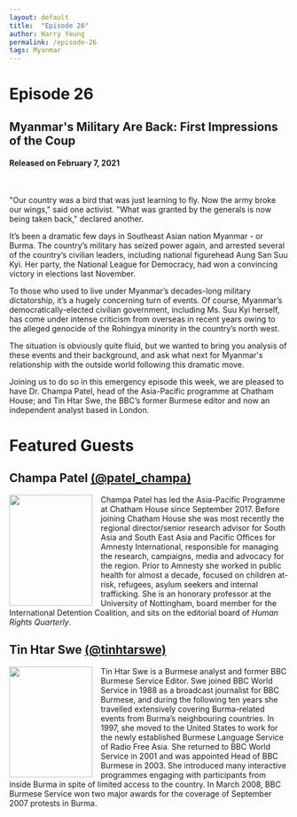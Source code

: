 ```yaml
---
layout: default
title:  "Episode 26"
author: Harry Yeung
permalink: /episode-26
tags: Myanmar
---
```


<head>
  <meta name="twitter:card" content="summary" />
  <meta name="twitter:site" content="@AsiaMattersPod" />
  <meta name="twitter:title" content="Episode 26 | Myanmar's Military Are Back: First Impressions of the Coup" />
  <meta name="twitter:description" content="It’s been a dramatic few days in Southeast Asian nation Myanmar - or Burma. The country’s military has seized power again, and arrested several of the country’s civilian leaders, including national figurehead Aung San Suu Kyi. Her party" />
  <meta name="twitter:image" content="https://user-images.githubusercontent.com/67763587/97117453-1b73b880-16c1-11eb-8dfb-30e8781bf66c.png" />
</head>

# Episode 26
## Myanmar's Military Are Back: First Impressions of the Coup
#### Released on February 7, 2021

<div id="buzzsprout-player-7727740"></div>
<script src="https://www.buzzsprout.com/699187/7727740-myanmar-s-military-are-back-first-impressions-of-the-coup.js?container_id=buzzsprout-player-7727740&player=small" type="text/javascript" charset="utf-8"></script>
<br>

"Our country was a bird that was just learning to fly. Now the army broke our wings," said one activist. "What was granted by the generals is now being taken back," declared another.

It’s been a dramatic few days in Southeast Asian nation Myanmar - or Burma. The country’s military has seized power again, and arrested several of the country’s civilian leaders, including national figurehead Aung San Suu Kyi. Her party, the National League for Democracy, had won a convincing victory in elections last November.

To those who used to live under Myanmar’s decades-long military dictatorship, it’s a hugely concerning turn of events. Of course, Myanmar’s democratically-elected civilian government, including Ms. Suu Kyi herself, has come under intense criticism from overseas in recent years owing to the alleged genocide of the Rohingya minority in the country’s north west.

The situation is obviously quite fluid, but we wanted to bring you analysis of these events and their background, and ask what next for Myanmar's relationship with the outside world following this dramatic move.

Joining us to do so in this emergency episode this week, we are pleased to have Dr. Champa Patel, head of the Asia-Pacific programme at Chatham House; and Tin Htar Swe, the BBC’s former Burmese editor and now an independent analyst based in London.

# Featured Guests

## Champa Patel [(@patel_champa)](https://twitter.com/patel_champa)

<img src="https://user-images.githubusercontent.com/67763587/107160292-402b2d80-694a-11eb-8f87-5ccfe05fe48e.png"
  style="width:150px;height:200px;margin-right:15px;"
  align="left" />
  <p>Champa Patel has led the Asia-Pacific Programme at Chatham House since September 2017. Before joining Chatham House she was most recently the regional director/senior research advisor for South Asia and South East Asia and Pacific Offices for Amnesty International, responsible for managing the research, campaigns, media and advocacy for the region. Prior to Amnesty she worked in public health for almost a decade, focused on children at-risk, refugees, asylum seekers and internal trafficking. She is an honorary professor at the University of Nottingham, board member for the International Detention Coalition, and sits on the editorial board of <i>Human Rights Quarterly</i>.</p>

## Tin Htar Swe [(@tinhtarswe)](https://twitter.com/tinhtarswe)

<img src="https://user-images.githubusercontent.com/67763587/107160493-6d2c1000-694b-11eb-8a78-348dbb1b6d01.png"
  style="width:150px;height:200px;margin-right:15px;"
  align="left" />
  <p>Tin Htar Swe is a Burmese analyst and former BBC Burmese Service Editor. Swe joined BBC World Service in 1988 as a broadcast journalist for BBC Burmese, and during the following ten years she travelled extensively covering Burma-related events from Burma’s neighbouring countries. In 1997, she moved to the United States to work for the newly established Burmese Language Service of Radio Free Asia. She returned to BBC World Service in 2001 and was appointed Head of BBC Burmese in 2003. She introduced many interactive programmes engaging with participants from inside Burma in spite of limited access to the country. In March 2008, BBC Burmese Service won two major awards for the coverage of September 2007 protests in Burma. </p>
